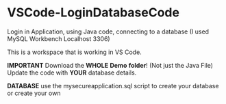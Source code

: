 # VSCode-LoginDatabaseCode

Login in Application, using Java code, connecting to a database (I used MySQL Workbench Localhost 3306)

This is a workspace that is working in VS Code.

**IMPORTANT** Download the **WHOLE** **Demo** **folder**! (Not just the Java File)
Update the code with **YOUR** database details.

**DATABASE** use the mysecureapplication.sql script to create your database or create your own
